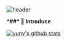 ![header](https://capsule-render.vercel.app/api?type=soft&color=gradient&height=300&section=header&text=WELCOME&fontSize=90&animation=scaleIn)

***\*##\** 👋 Introduce** 






 [![yuny's github stats](https://github-readme-stats.vercel.app/api?username=username)](https://github.com/anuraghazra/github-readme-stats)

<!--
**yuny0404/yuny0404** is a ✨ _special_ ✨ repository because its `README.md` (this file) appears on your GitHub profile.

Here are some ideas to get you started:

- 🔭 I’m currently working on ...
- 🌱 I’m currently learning ...
- 👯 I’m looking to collaborate on ...
- 🤔 I’m looking for help with ...
- 💬 Ask me about ...
- 📫 How to reach me: ...
- 😄 Pronouns: ...
- ⚡ Fun fact: ...
-->
